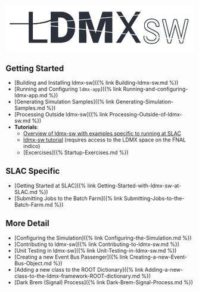![LDMX Logo](/img/ldmx_logo_dark.png)

## Getting Started
* [Building and Installing ldmx-sw]({% link Building-ldmx-sw.md %})
* [Running and Configuring `ldmx-app`]({% link Running-and-configuring-ldmx-app.md %})
* [Generating Simulation Samples]({% link Generating-Simulation-Samples.md %})
* [Processing Outside ldmx-sw]({% link Processing-Outside-of-ldmx-sw.md %})
* __Tutorials__:
    * [Overview of ldmx-sw with examples specific to running at SLAC](https://tinyurl.com/y9lzvzwv)
    * [ldmx-sw tutorial](https://tinyurl.com/yd4w4vtf) (requires access to the LDMX space on the FNAL indico)
    * [Excercises]({% Startup-Exercises.md %})

## SLAC Specific
* [Getting Started at SLAC]({% link Getting-Started-with-ldmx-sw-at-SLAC.md %})
* [Submitting Jobs to the Batch Farm]({% link Submitting-Jobs-to-the-Batch-Farm.md %})

## More Detail
* [Configuring the Simulation]({% link Configuring-the-Simulation.md %})
* [Contributing to ldmx-sw]({% link Contributing-to-ldmx-sw.md %})
* [Unit Testing in ldmx-sw]({% link Unit-Testing-in-ldmx-sw.md %})
* [Creating a new Event Bus Passenger]({% link Creating-a-new-Event-Bus-Object.md %})
* [Adding a new class to the ROOT Dictionary]({% link Adding-a-new-class-to-the-ldmx-framework-ROOT-dictionary.md %})
* [Dark Brem (Signal) Process]({% link Dark-Brem-Signal-Process.md %})

